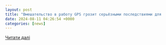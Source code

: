 ```yaml
---
layout: post
title: "Вмешательство в работу GPS грозит серьёзными последствиями для гражданской авиации"
date: 2024-08-11 04:26:54 +0000
categories: [news]
---
```


[Читати далі](https://overclockers.ru/hardnews/show/135843/vmeshatelstvo-v-rabotu-gps-grozit-sereznymi-posledstviyami-dlya-grazhdanskoj-aviacii)

